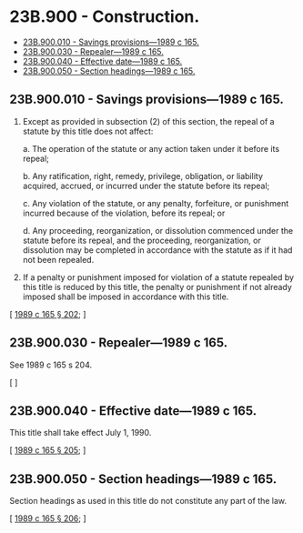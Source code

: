 # 23B.900 - Construction.
* [23B.900.010 - Savings provisions—1989 c 165.](#23b900010---savings-provisions1989-c-165)
* [23B.900.030 - Repealer—1989 c 165.](#23b900030---repealer1989-c-165)
* [23B.900.040 - Effective date—1989 c 165.](#23b900040---effective-date1989-c-165)
* [23B.900.050 - Section headings—1989 c 165.](#23b900050---section-headings1989-c-165)
## 23B.900.010 - Savings provisions—1989 c 165.
1. Except as provided in subsection (2) of this section, the repeal of a statute by this title does not affect:

    a. The operation of the statute or any action taken under it before its repeal;

    b. Any ratification, right, remedy, privilege, obligation, or liability acquired, accrued, or incurred under the statute before its repeal;

    c. Any violation of the statute, or any penalty, forfeiture, or punishment incurred because of the violation, before its repeal; or

    d. Any proceeding, reorganization, or dissolution commenced under the statute before its repeal, and the proceeding, reorganization, or dissolution may be completed in accordance with the statute as if it had not been repealed.

2. If a penalty or punishment imposed for violation of a statute repealed by this title is reduced by this title, the penalty or punishment if not already imposed shall be imposed in accordance with this title.

\[ [1989 c 165 § 202](http://leg.wa.gov/CodeReviser/documents/sessionlaw/1989c165.pdf?cite=1989%20c%20165%20§%20202); \]

## 23B.900.030 - Repealer—1989 c 165.
See 1989 c 165 s 204.

\[ \]

## 23B.900.040 - Effective date—1989 c 165.
This title shall take effect July 1, 1990.

\[ [1989 c 165 § 205](http://leg.wa.gov/CodeReviser/documents/sessionlaw/1989c165.pdf?cite=1989%20c%20165%20§%20205); \]

## 23B.900.050 - Section headings—1989 c 165.
Section headings as used in this title do not constitute any part of the law.

\[ [1989 c 165 § 206](http://leg.wa.gov/CodeReviser/documents/sessionlaw/1989c165.pdf?cite=1989%20c%20165%20§%20206); \]

